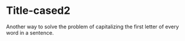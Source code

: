 # Title-cased2
Another way to solve the problem of capitalizing the first letter of every word in a sentence.
